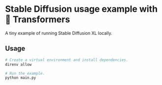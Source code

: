 # Stable Diffusion usage example with 🤗 Transformers

A tiny example of running Stable Diffusion XL locally.

## Usage

```sh
# Create a virtual environment and install dependencies.
direnv allow

# Run the example.
python main.py
```
